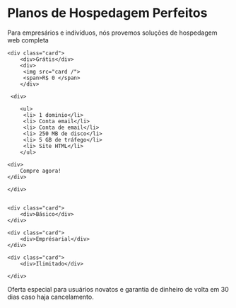 <!DOCTYPE html>
<html lang="en">
<head>
    <meta charset="UTF-8">
    <meta http-equiv="X-UA-Compatible" content="IE=edge">
    <meta name="viewport" content="width=device-width, initial-scale=1.0">
    <title>Document</title>


</head>

<body>
    
<h1>
    Planos de Hospedagem Perfeitos
</h1>

<p>
    Para empresários e indivíduos, nós provemos soluções de hospedagem web
    completa
</p>

<div>

    <div class="card">
        <div>Grátis</div>
        <div>
         <img src="card /">
         <span>R$ 0 </span>
        </div>
            
     <div>
    
        <ul>
         <li> 1 dominio</li>
         <li> Conta email</li>
         <li> Conta de email</li>
         <li> 250 MB de disco</li>
         <li> 5 GB de tráfego</li>
         <li> Site HTML</li>
        </ul>
    
    <div>
        Compre agora!   
    </div>
    
    </div>
    
    
    <div class="card">
        <div>Básico</div>
    </div>
        
    <div class="card">
        <div>Emprésarial</div>
    </div>
    
    <div class="card">
        <div>Ilimitado</div>
        
    </div>


</div>

<p>
    Oferta especial para usuários novatos e garantia de dinheiro de volta em
    30 dias caso haja cancelamento.
</p>

</body>

